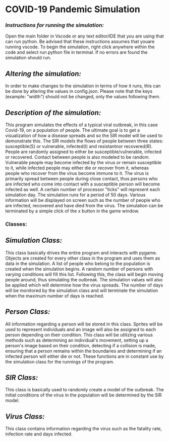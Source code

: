 # COVID-19 Pandemic Simulation

### *Instructions for running the simulation:* 

Open the main folder in Vscode or any text editor/IDE that you are using that can run python. Be advised that these instructions assumes that youare running vscode. To begin the simulation, right click anywhere within the code and select run python file in terminal. If no errors are found the simulation should run.

## *Altering the simulation:*

In order to make changes to the simulation in terms of how it runs, this can be done by altering the values in config.json. Please note that the keys (example: "width") should not be changed, only the values following them.


## *Description of the simulation:*

This program simulates the effects of a typical viral outbreak, in this case Covid-19, on a population of people. The ultimate goal is to get a visualization of how a disease spreads and so the SIR model will be used to demonstrate this. The SIR models the flows of people between three states: susceptible(S) or vulnerable, infected(I) and resistantnor recovered(R). People are randomly assigned to either be susceptible/vulnerable, infected or recovered. Contact between people is also modeled to be random. Vulnerable people may become infected by the virus or remain susceptible to it, while infected people may either die or recover from it, whereas people who recover from the virus become immune to it. The virus is primarily spread between people during close contact, thus persons who are infected who come into contact with a susceptible person will become infected as well. A certain number of processor "ticks" will represent each simulation day. The simulation runs for  a period of 50 days. Various information will be displayed on screen such as the
number of people who are infected, recovered and have died from the virus. The simulation can be terminated by a simple click of the x button in the game window. 

### Classes:  

## *Simulation Class:*

This class basically drives the entire program and interacts with pygame. Objects are created for every other class in the program and uses them as data in the simulation. A list of people who belong to the population is created when the simulation begins. A random number of persons with varying conditions will fill this list. Following this, the class will begin moving people around, thus simulating the outbreak. The simulation values will also be applied which will determine how the virus spreads. The number of days will be monitored by the simulation class and will terminate the simulation when the maximum number of days is reached.
   
## *Person Class:*

All information regarding a person will be stored in this class. Sprites will be used to represent individuals and an image will also be assigned to each person depending on their condition. This class will be utilizing various methods such as determining an individual's movement, setting up a person's image based on their condition, detecting if a collision is made, ensuring that a person remains within the boundaries and determining if an infected person will either die or not. These functions are in constant use by the simulation class for the runnings of the program. 

## *SIR Class:*

This class is basically used to randomly create a model of the outbreak. The initial conditions of the virus in the population will be determined by the SIR model. 

## *Virus Class:*

This class contains information regarding the virus such as the fatality rate, infection rate and days infected.




